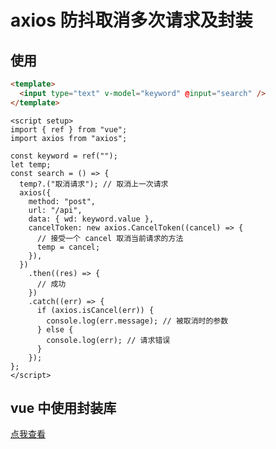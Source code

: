 # axios 防抖取消多次请求及封装

## 使用

<CodeGroup>
  <CodeGroupItem title="html">

```html
<template>
  <input type="text" v-model="keyword" @input="search" />
</template>
```

  </CodeGroupItem>
  
  <CodeGroupItem title="js" active>

```vue
<script setup>
import { ref } from "vue";
import axios from "axios";

const keyword = ref("");
let temp;
const search = () => {
  temp?.("取消请求"); // 取消上一次请求
  axios({
    method: "post",
    url: "/api",
    data: { wd: keyword.value },
    cancelToken: new axios.CancelToken((cancel) => {
      // 接受一个 cancel 取消当前请求的方法
      temp = cancel;
    }),
  })
    .then((res) => {
      // 成功
    })
    .catch((err) => {
      if (axios.isCancel(err)) {
        console.log(err.message); // 被取消时的参数
      } else {
        console.log(err); // 请求错误
      }
    });
};
</script>
```

</CodeGroupItem>
</CodeGroup>

## vue 中使用封装库

[点我查看](./cancel_axios_request取消axios请求.md)
